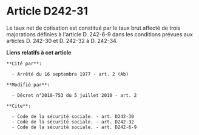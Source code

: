 # Article D242-31

Le taux net de cotisation est constitué par le taux brut affecté de trois majorations définies à l'article D. 242-6-9 dans
les conditions prévues aux articles D. 242-30 et D. 242-32 à D. 242-34.

**Liens relatifs à cet article**

	**Cité par**:

	  - Arrêté du 16 septembre 1977 - art. 2 (Ab)

	**Modifié par**:

	  - Décret n°2010-753 du 5 juillet 2010 - art. 2

	**Cite**:

	  - Code de la sécurité sociale. - art. D242-30
	  - Code de la sécurité sociale. - art. D242-32
	  - Code de la sécurité sociale. - art. D242-6-9
